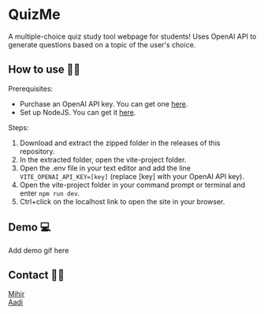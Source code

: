QuizMe
=======
A multiple-choice quiz study tool webpage for students! Uses OpenAI API to generate questions based on a topic of the user's choice.

## How to use 🧑‍🎓

Prerequisites:
- Purchase an OpenAI API key. You can get one [here](https://platform.openai.com/).
- Set up NodeJS. You can get it [here](https://nodejs.org/en/download).

Steps:
1. Download and extract the zipped folder in the releases of this repository.
2. In the extracted folder, open the vite-project folder.
3. Open the .env file in your text editor and add the line `VITE_OPENAI_API_KEY=[key]` (replace [key] with your OpenAI API key).
4. Open the vite-project folder in your command prompt or terminal and enter `npm run dev`.
5. Ctrl+click on the localhost link to open the site in your browser.


## Demo 💻
Add demo gif here

## Contact 👨‍💻
<a href="https://discordapp.com/users/693514463093063780">Mihir</a> <br>
<a href="https://discordapp.com/users/779065933029310474">Aadi</a>